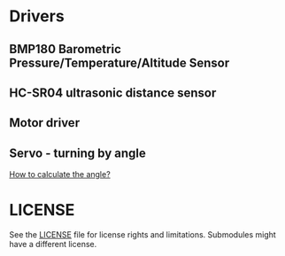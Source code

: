 # Drivers

## BMP180 Barometric Pressure/Temperature/Altitude Sensor

## HC-SR04 ultrasonic distance sensor

## Motor driver

## Servo - turning by angle
[How to calculate the angle?](https://github.com/StMaHa/micropython-examples/blob/main/drivers/servo/README.md)

# LICENSE
See the [LICENSE](../LICENSE) file for license rights and limitations.
Submodules might have a different license.
